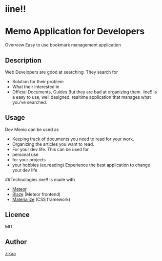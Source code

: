 # iine!!
Memo Application for Developers
====

Overview
Easy to use bookmark management application

## Description
Web Developers are good at searching. They search for

* Solution for their problem
* What their interested in
* Official Documents, Guides
But they are bad at organizing them.
iine!! is a easy to use, well designed, realtime application that manages what you've searched.

## Usage
Dev Memo can be used as

* Keeping track of documents you need to read for your work.
* Organizing the articles you want to read.
* For your dev life.
This can be used for
* personal use
* for your projects
* your hobbies (ex.reading)
Experience the best application to change your dev life

##Technologies
iine!! is made with 
* [Meteor](https://www.meteor.com/). 
* [Blaze](https://guide.meteor.com/blaze.html) (Meteor frontend)
* [Materialize](http://materializecss.com/) (CSS framework)

## Licence
MIT

## Author

[zikaa](https://github.com/zikaa)
